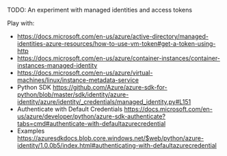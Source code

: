 TODO: An experiment with managed identities and access tokens

Play with:
- https://docs.microsoft.com/en-us/azure/active-directory/managed-identities-azure-resources/how-to-use-vm-token#get-a-token-using-http
- https://docs.microsoft.com/en-us/azure/container-instances/container-instances-managed-identity
- https://docs.microsoft.com/en-us/azure/virtual-machines/linux/instance-metadata-service
- Python SDK https://github.com/Azure/azure-sdk-for-python/blob/master/sdk/identity/azure-identity/azure/identity/_credentials/managed_identity.py#L151
- Authenticate with Default Credentials https://docs.microsoft.com/en-us/azure/developer/python/azure-sdk-authenticate?tabs=cmd#authenticate-with-defaultazurecredential
- Examples https://azuresdkdocs.blob.core.windows.net/$web/python/azure-identity/1.0.0b5/index.html#authenticating-with-defaultazurecredential

